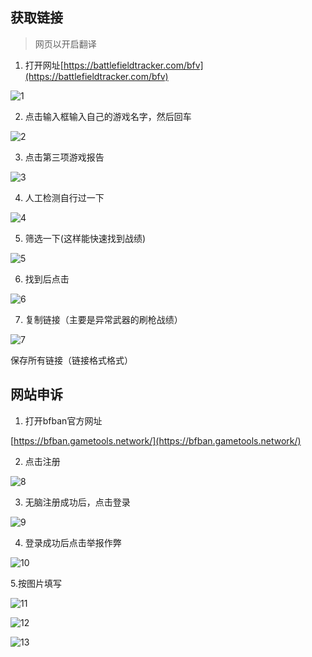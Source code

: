 ## 获取链接

> 网页以开启翻译

1. 打开网址[https://battlefieldtracker.com/bfv](https://battlefieldtracker.com/bfv)

![1](https://s1.ax1x.com/2023/01/12/pSuZkmq.png)

2. 点击输入框输入自己的游戏名字，然后回车

![2](https://s1.ax1x.com/2023/01/12/pSuZup4.png)

3. 点击第三项游戏报告

![3](https://s1.ax1x.com/2023/01/12/pSuZQXR.png)

4. 人工检测自行过一下

![4](https://s1.ax1x.com/2023/01/12/pSuZJAK.png)

5. 筛选一下(这样能快速找到战绩)

![5](https://s1.ax1x.com/2023/01/12/pSu6TZd.png)

6. 找到后点击

![6](https://s1.ax1x.com/2023/01/12/pSu6HII.png)

7. 复制链接（主要是异常武器的刷枪战绩）

![7](https://s1.ax1x.com/2023/01/12/pSu67dA.png)

保存所有链接（链接格式格式）

## 网站申诉

1. 打开bfban官方网址

[https://bfban.gametools.network/](https://bfban.gametools.network/)

2. 点击注册

![8](https://s1.ax1x.com/2023/01/12/pSucaTA.png)

3. 无脑注册成功后，点击登录

![9](https://s1.ax1x.com/2023/01/12/pSucgmQ.png)

4. 登录成功后点击举报作弊

![10](https://s1.ax1x.com/2023/01/12/pSucXkR.png)

5.按图片填写

![11](https://s1.ax1x.com/2023/01/12/pSu2P2V.png)

![12](https://s1.ax1x.com/2023/01/12/pSu2C80.png)

![13](https://s1.ax1x.com/2023/01/12/pSu2ivT.png)
